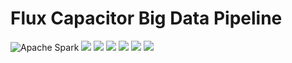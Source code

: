 # Flux Capacitor Big Data Pipeline

![Apache Spark](http://spark.apache.org/images/spark-logo.png) ![](https://upload.wikimedia.org/wikipedia/en/thumb/6/6b/Redis_Logo.svg/200px-Redis_Logo.svg.png)
![](https://upload.wikimedia.org/wikipedia/commons/a/a0/Cassandra_logo.png)
![](http://blog.docker.com/wp-content/uploads/2013/08/KuDr42X_ITXghJhSInDZekNEF0jLt3NeVxtRye3tqco.png)
![](http://www.bogotobogo.com/Hadoop/images/Ecosystem/Kafka.png)
![](https://www.enalean.com/sites/default/files/field/image/elk-logos.png) ![](https://developer.nvidia.com/sites/default/files/akamai/cuda/images/Ganglia-logo-small-rs.jpg)